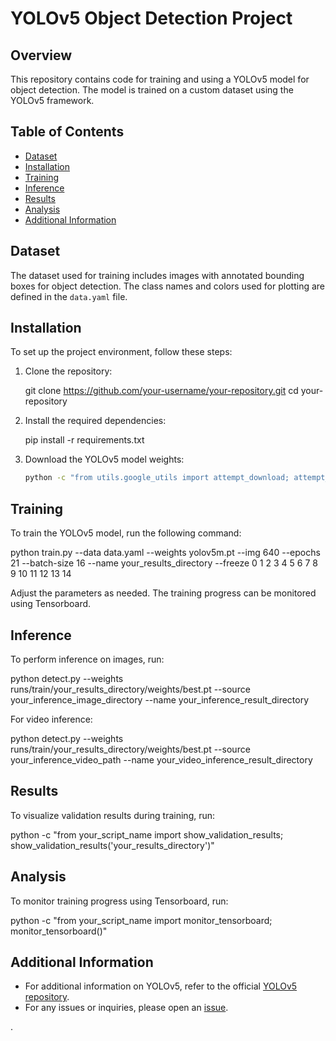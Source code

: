 

# YOLOv5 Object Detection Project

## Overview

This repository contains code for training and using a YOLOv5 model for object detection. The model is trained on a custom dataset using the YOLOv5 framework.

## Table of Contents

- [Dataset](#dataset)
- [Installation](#installation)
- [Training](#training)
- [Inference](#inference)
- [Results](#results)
- [Analysis](#analysis)
- [Additional Information](#additional-information)

## Dataset

The dataset used for training includes images with annotated bounding boxes for object detection. The class names and colors used for plotting are defined in the `data.yaml` file.

## Installation

To set up the project environment, follow these steps:

1. Clone the repository:


   git clone https://github.com/your-username/your-repository.git
   cd your-repository


2. Install the required dependencies:


   pip install -r requirements.txt


3. Download the YOLOv5 model weights:

   ```bash
   python -c "from utils.google_utils import attempt_download; attempt_download('yolov5m.pt')"
   ```

## Training

To train the YOLOv5 model, run the following command:


python train.py --data data.yaml --weights yolov5m.pt --img 640 --epochs 21 --batch-size 16 --name your_results_directory --freeze 0 1 2 3 4 5 6 7 8 9 10 11 12 13 14


Adjust the parameters as needed. The training progress can be monitored using Tensorboard.

## Inference

To perform inference on images, run:


python detect.py --weights runs/train/your_results_directory/weights/best.pt --source your_inference_image_directory --name your_inference_result_directory


For video inference:


python detect.py --weights runs/train/your_results_directory/weights/best.pt --source your_inference_video_path --name your_video_inference_result_directory


## Results

To visualize validation results during training, run:


python -c "from your_script_name import show_validation_results; show_validation_results('your_results_directory')"


## Analysis

To monitor training progress using Tensorboard, run:


python -c "from your_script_name import monitor_tensorboard; monitor_tensorboard()"


## Additional Information

- For additional information on YOLOv5, refer to the official [YOLOv5 repository](https://github.com/ultralytics/yolov5).
- For any issues or inquiries, please open an [issue](https://github.com/your-username/your-repository/issues).


.
